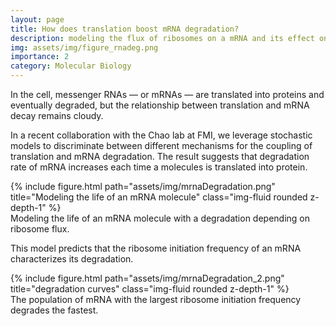 ```yaml
---
layout: page
title: How does translation boost mRNA degradation? 
description: modeling the flux of ribosomes on a mRNA and its effect on degradation
img: assets/img/figure_rnadeg.png
importance: 2
category: Molecular Biology
---
```

In the cell, messenger RNAs — or mRNAs — are translated into proteins and eventually degraded, but the relationship between translation and mRNA decay remains cloudy. 

In a recent collaboration with the Chao lab at FMI, we leverage stochastic models to discriminate between different mechanisms for the coupling of translation and mRNA degradation. The result suggests that degradation rate of mRNA increases each time a molecules is translated into protein.

<div class="row">
    <div class="col-sm mt-3 mt-md-0">
        {% include figure.html path="assets/img/mrnaDegradation.png" title="Modeling the life of an mRNA molecule" class="img-fluid rounded z-depth-1" %}
    </div>
</div>
<div class="caption">
    Modeling the life of an mRNA molecule with a degradation depending on ribosome flux.
</div>

This model predicts that the ribosome initiation frequency of an mRNA characterizes its degradation.

 <div class="row">
    <div class="col-sm mt-3 mt-md-0">
        {% include figure.html path="assets/img/mrnaDegradation_2.png" title="degradation curves" class="img-fluid rounded z-depth-1" %}
    </div>
</div>
<div class="caption">
    The population of mRNA with the largest ribosome initiation frequency degrades the fastest.
</div>